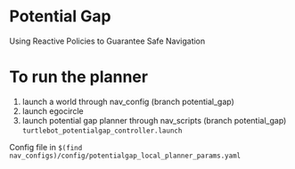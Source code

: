 # Potential Gap

Using Reactive Policies to Guarantee Safe Navigation

# To run the planner

1. launch a world through nav_config (branch potential_gap) 
2. launch egocircle
3. launch potential gap planner through nav_scripts (branch potential_gap) `turtlebot_potentialgap_controller.launch`

Config file in `$(find nav_configs)/config/potentialgap_local_planner_params.yaml`


